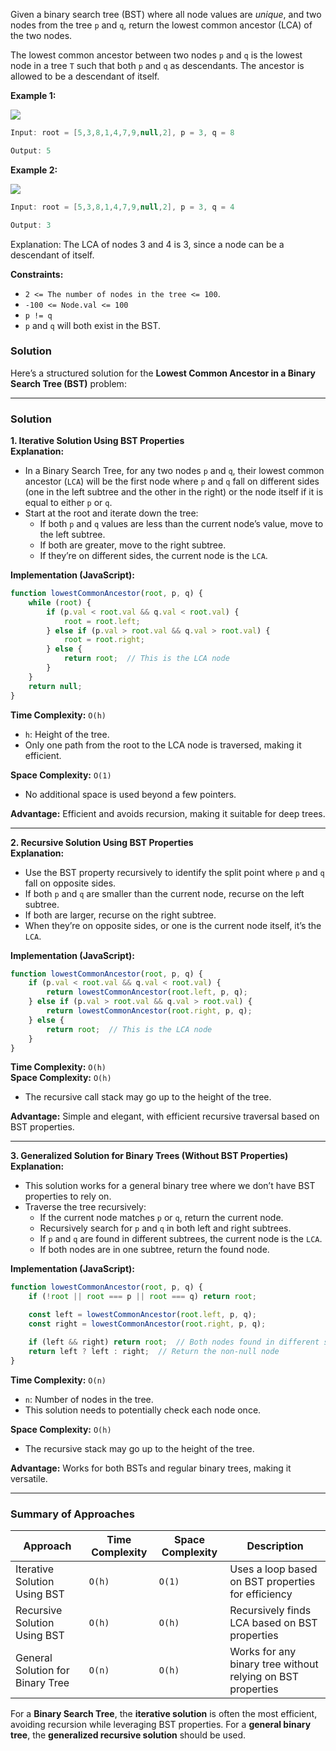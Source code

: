 Given a binary search tree (BST) where all node values are _unique_, and two nodes from the tree `p` and `q`, return the lowest common ancestor (LCA) of the two nodes.

The lowest common ancestor between two nodes `p` and `q` is the lowest node in a tree `T` such that both `p` and `q` as descendants. The ancestor is allowed to be a descendant of itself.

**Example 1:**

![](https://imagedelivery.net/CLfkmk9Wzy8_9HRyug4EVA/2080ee6a-3d27-4cd5-0db2-07672ead8200/public)

```java
Input: root = [5,3,8,1,4,7,9,null,2], p = 3, q = 8

Output: 5
```


**Example 2:**

![](https://imagedelivery.net/CLfkmk9Wzy8_9HRyug4EVA/2080ee6a-3d27-4cd5-0db2-07672ead8200/public)

```java
Input: root = [5,3,8,1,4,7,9,null,2], p = 3, q = 4

Output: 3
```


Explanation: The LCA of nodes 3 and 4 is 3, since a node can be a descendant of itself.

**Constraints:**

- `2 <= The number of nodes in the tree <= 100`.
- `-100 <= Node.val <= 100`
- `p != q`
- `p` and `q` will both exist in the BST.


### Solution
Here’s a structured solution for the **Lowest Common Ancestor in a Binary Search Tree (BST)** problem:

---

### Solution

**1. Iterative Solution Using BST Properties**  
**Explanation:**  
- In a Binary Search Tree, for any two nodes `p` and `q`, their lowest common ancestor (`LCA`) will be the first node where `p` and `q` fall on different sides (one in the left subtree and the other in the right) or the node itself if it is equal to either `p` or `q`.
- Start at the root and iterate down the tree:
  - If both `p` and `q` values are less than the current node’s value, move to the left subtree.
  - If both are greater, move to the right subtree.
  - If they’re on different sides, the current node is the `LCA`.

**Implementation (JavaScript):**

```javascript
function lowestCommonAncestor(root, p, q) {
    while (root) {
        if (p.val < root.val && q.val < root.val) {
            root = root.left;
        } else if (p.val > root.val && q.val > root.val) {
            root = root.right;
        } else {
            return root;  // This is the LCA node
        }
    }
    return null;
}
```

**Time Complexity:** `O(h)`  
- `h`: Height of the tree.
- Only one path from the root to the LCA node is traversed, making it efficient.

**Space Complexity:** `O(1)`  
- No additional space is used beyond a few pointers.

**Advantage:** Efficient and avoids recursion, making it suitable for deep trees.

---

**2. Recursive Solution Using BST Properties**  
**Explanation:**  
- Use the BST property recursively to identify the split point where `p` and `q` fall on opposite sides.
- If both `p` and `q` are smaller than the current node, recurse on the left subtree.
- If both are larger, recurse on the right subtree.
- When they’re on opposite sides, or one is the current node itself, it’s the `LCA`.

**Implementation (JavaScript):**

```javascript
function lowestCommonAncestor(root, p, q) {
    if (p.val < root.val && q.val < root.val) {
        return lowestCommonAncestor(root.left, p, q);
    } else if (p.val > root.val && q.val > root.val) {
        return lowestCommonAncestor(root.right, p, q);
    } else {
        return root;  // This is the LCA node
    }
}
```

**Time Complexity:** `O(h)`  
**Space Complexity:** `O(h)`  
- The recursive call stack may go up to the height of the tree.

**Advantage:** Simple and elegant, with efficient recursive traversal based on BST properties.

---

**3. Generalized Solution for Binary Trees (Without BST Properties)**  
**Explanation:**  
- This solution works for a general binary tree where we don’t have BST properties to rely on.
- Traverse the tree recursively:
  - If the current node matches `p` or `q`, return the current node.
  - Recursively search for `p` and `q` in both left and right subtrees.
  - If `p` and `q` are found in different subtrees, the current node is the `LCA`.
  - If both nodes are in one subtree, return the found node.

**Implementation (JavaScript):**

```javascript
function lowestCommonAncestor(root, p, q) {
    if (!root || root === p || root === q) return root;

    const left = lowestCommonAncestor(root.left, p, q);
    const right = lowestCommonAncestor(root.right, p, q);

    if (left && right) return root;  // Both nodes found in different subtrees
    return left ? left : right;  // Return the non-null node
}
```

**Time Complexity:** `O(n)`  
- `n`: Number of nodes in the tree.
- This solution needs to potentially check each node once.

**Space Complexity:** `O(h)`  
- The recursive stack may go up to the height of the tree.

**Advantage:** Works for both BSTs and regular binary trees, making it versatile.

---

### Summary of Approaches

| Approach                         | Time Complexity | Space Complexity | Description                                         |
|----------------------------------|-----------------|------------------|-----------------------------------------------------|
| Iterative Solution Using BST     | `O(h)`         | `O(1)`          | Uses a loop based on BST properties for efficiency  |
| Recursive Solution Using BST     | `O(h)`         | `O(h)`          | Recursively finds LCA based on BST properties       |
| General Solution for Binary Tree | `O(n)`         | `O(h)`          | Works for any binary tree without relying on BST properties |

For a **Binary Search Tree**, the **iterative solution** is often the most efficient, avoiding recursion while leveraging BST properties. For a **general binary tree**, the **generalized recursive solution** should be used.